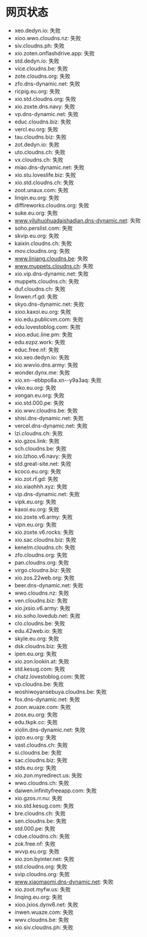 # 网页状态
- xeo.dedyn.io: 失败
- xioo.wwo.cloudns.nz: 失败
- siv.cloudns.ph: 失败
- xio.zoten.onflashdrive.app: 失败
- std.dedyn.io: 失败
- vice.cloudns.be: 失败
- zote.cloudns.org: 失败
- zfo.dns-dynamic.net: 失败
- ricpig.eu.org: 失败
- xio.std.cloudns.org: 失败
- xio.zoxte.dns.navy: 失败
- vp.dns-dynamic.net: 失败
- educ.cloudns.biz: 失败
- vercl.eu.org: 失败
- tau.cloudns.biz: 失败
- zot.dedyn.io: 失败
- uto.cloudns.ch: 失败
- vx.cloudns.ch: 失败
- miao.dns-dynamic.net: 失败
- xio.stu.loveslife.biz: 失败
- xio.std.cloudns.ch: 失败
- zoot.unaux.com: 失败
- linqin.eu.org: 失败
- diffireworks.cloudns.org: 失败
- suke.eu.org: 失败
- www.yiluhuohuadaishadian.dns-dynamic.net: 失败
- soho.perslist.com: 失败
- skvip.eu.org: 失败
- kaixin.cloudns.ch: 失败
- mov.cloudns.org: 失败
- www.liniang.cloudns.be: 失败
- www.muppets.cloudns.ch: 失败
- xio.vip.dns-dynamic.net: 失败
- muppets.cloudns.ch: 失败
- duf.cloudns.ch: 失败
- linwen.rf.gd: 失败
- skyo.dns-dynamic.net: 失败
- xioo.kaxoi.eu.org: 失败
- xio.edu.publicvm.com: 失败
- edu.lovestoblog.com: 失败
- xioo.educ.line.pm: 失败
- edu.ezpz.work: 失败
- educ.free.nf: 失败
- xio.xeo.dedyn.io: 失败
- xio.wwvio.dns.army: 失败
- wonder.dynx.me: 失败
- xio.xn--ebbpo8a.xn--y9a3aq: 失败
- viko.eu.org: 失败
- xongan.eu.org: 失败
- xio.std.000.pe: 失败
- xio.wwv.cloudns.be: 失败
- shisi.dns-dynamic.net: 失败
- vercel.dns-dynamic.net: 失败
- lzi.cloudns.ch: 失败
- xio.gzos.link: 失败
- sch.cloudns.be: 失败
- xio.lzhoo.v6.navy: 失败
- std.great-site.net: 失败
- kcoco.eu.org: 失败
- xio.zot.rf.gd: 失败
- xio.xiaohhh.xyz: 失败
- vip.dns-dynamic.net: 失败
- vipk.eu.org: 失败
- kaxoi.eu.org: 失败
- xio.zoxte.v6.army: 失败
- vipn.eu.org: 失败
- xio.zoxte.v6.rocks: 失败
- xio.sac.cloudns.biz: 失败
- kenelm.cloudns.ch: 失败
- zfo.cloudns.org: 失败
- pan.cloudns.org: 失败
- virgo.cloudns.biz: 失败
- xio.zos.22web.org: 失败
- beer.dns-dynamic.net: 失败
- wwo.cloudns.nz: 失败
- ven.cloudns.biz: 失败
- xio.jxsio.v6.army: 失败
- xio.soho.lovedub.net: 失败
- clo.cloudns.be: 失败
- edu.42web.io: 失败
- skyle.eu.org: 失败
- dsk.cloudns.biz: 失败
- ipen.eu.org: 失败
- xio.zon.lookin.at: 失败
- std.kesug.com: 失败
- chatz.lovestoblog.com: 失败
- vp.cloudns.be: 失败
- woshiwoyansebuya.cloudns.be: 失败
- fox.dns-dynamic.net: 失败
- zoon.wuaze.com: 失败
- zosx.eu.org: 失败
- edu.tkpk.cc: 失败
- xiolin.dns-dynamic.net: 失败
- ipzo.eu.org: 失败
- vast.cloudns.ch: 失败
- si.cloudns.be: 失败
- sac.cloudns.biz: 失败
- stds.eu.org: 失败
- xio.zon.myredirect.us: 失败
- wwo.cloudns.ch: 失败
- daiwen.infinityfreeapp.com: 失败
- xio.gzos.rr.nu: 失败
- xio.std.kesug.com: 失败
- bre.cloudns.ch: 失败
- sen.cloudns.be: 失败
- std.000.pe: 失败
- cdue.cloudns.ch: 失败
- zok.free.nf: 失败
- wvvp.eu.org: 失败
- xio.zon.byinter.net: 失败
- std.cloudns.org: 失败
- svip.cloudns.org: 失败
- www.xiaomaomi.dns-dynamic.net: 失败
- xio.zoot.myfw.us: 失败
- linqing.eu.org: 失败
- xioo.jxios.dynv6.net: 失败
- inwen.wuaze.com: 失败
- wwv.cloudns.be: 失败
- xio.siv.cloudns.ph: 失败
